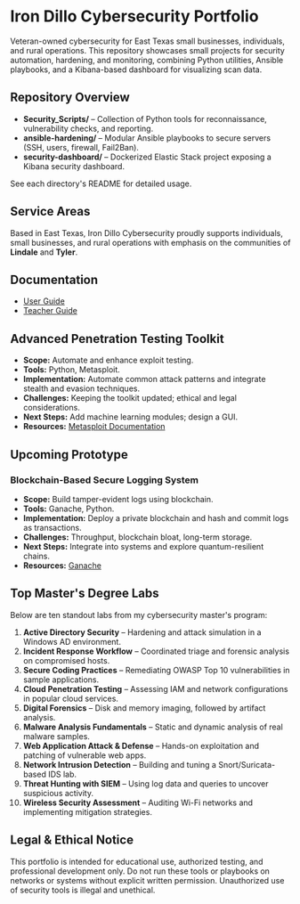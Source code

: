 # Iron Dillo Cybersecurity Portfolio

Veteran-owned cybersecurity for East Texas small businesses, individuals, and rural operations. This repository showcases small projects for security automation, hardening, and monitoring, combining Python utilities, Ansible playbooks, and a Kibana-based dashboard for visualizing scan data.

## Repository Overview

- **Security_Scripts/** – Collection of Python tools for reconnaissance, vulnerability checks, and reporting.
- **ansible-hardening/** – Modular Ansible playbooks to secure servers (SSH, users, firewall, Fail2Ban).
- **security-dashboard/** – Dockerized Elastic Stack project exposing a Kibana security dashboard.

See each directory's README for detailed usage.

## Service Areas

Based in East Texas, Iron Dillo Cybersecurity proudly supports individuals, small businesses, and rural operations with emphasis on the communities of **Lindale** and **Tyler**.

## Documentation

- [User Guide](docs/UserGuide.md)
- [Teacher Guide](docs/TeacherGuide.md)


## Advanced Penetration Testing Toolkit

- **Scope:** Automate and enhance exploit testing.
- **Tools:** Python, Metasploit.
- **Implementation:** Automate common attack patterns and integrate stealth and evasion techniques.
- **Challenges:** Keeping the toolkit updated; ethical and legal considerations.
- **Next Steps:** Add machine learning modules; design a GUI.
- **Resources:** [Metasploit Documentation](https://docs.metasploit.com/)


## Upcoming Prototype

### Blockchain-Based Secure Logging System

- **Scope:** Build tamper-evident logs using blockchain.
- **Tools:** Ganache, Python.
- **Implementation:** Deploy a private blockchain and hash and commit logs as transactions.
- **Challenges:** Throughput, blockchain bloat, long-term storage.
- **Next Steps:** Integrate into systems and explore quantum-resilient chains.
- **Resources:** [Ganache](https://www.trufflesuite.com/ganache)


## Top Master's Degree Labs

Below are ten standout labs from my cybersecurity master's program:

1. **Active Directory Security** – Hardening and attack simulation in a Windows AD environment.
2. **Incident Response Workflow** – Coordinated triage and forensic analysis on compromised hosts.
3. **Secure Coding Practices** – Remediating OWASP Top 10 vulnerabilities in sample applications.
4. **Cloud Penetration Testing** – Assessing IAM and network configurations in popular cloud services.
5. **Digital Forensics** – Disk and memory imaging, followed by artifact analysis.
6. **Malware Analysis Fundamentals** – Static and dynamic analysis of real malware samples.
7. **Web Application Attack & Defense** – Hands-on exploitation and patching of vulnerable web apps.
8. **Network Intrusion Detection** – Building and tuning a Snort/Suricata-based IDS lab.
9. **Threat Hunting with SIEM** – Using log data and queries to uncover suspicious activity.
10. **Wireless Security Assessment** – Auditing Wi-Fi networks and implementing mitigation strategies.

## Legal & Ethical Notice

This portfolio is intended for educational use, authorized testing, and professional development only. Do not run these tools or playbooks on networks or systems without explicit written permission. Unauthorized use of security tools is illegal and unethical.

